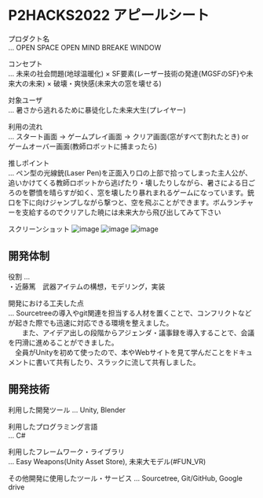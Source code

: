 
# P2HACKS2022 アピールシート 

プロダクト名  
... OPEN SPACE OPEN MIND BREAKE WINDOW

コンセプト  
... 未来の社会問題(地球温暖化) × SF要素(レーザー技術の発達{MGSFのSF}や未来大の未来) × 破壊・爽快感(未来大の窓を壊せる)

対象ユーザ  
... 暑さから逃れるために暴徒化した未来大生(プレイヤー)

利用の流れ  
... スタート画面 → ゲームプレイ画面 → クリア画面(窓がすべて割れたとき) or ゲームオーバー画面(教師ロボットに捕まったら)


推しポイント  
... ペン型の光線銃(Laser Pen)を正面入り口の上部で拾ってしまった主人公が、追いかけてくる教師ロボットから逃げたり・壊したりしながら、暑さによる日ごろのを鬱憤を晴らすが如く、窓を壊したり暴れまれるゲームになっています。銃口を下に向けジャンプしながら撃つと、空を飛ぶことができます。ボムランチャーを支給するのでクリアした暁には未来大から飛び出してみて下さい

スクリーンショット
![image](https://user-images.githubusercontent.com/108859216/208278642-823294a2-900f-4216-9e08-956d4fafd976.png)
![image](https://user-images.githubusercontent.com/108859216/208279321-cdd69ff4-6ceb-4edf-ba98-e0df668387ec.png)
![image](https://user-images.githubusercontent.com/108859216/208279334-8646ec24-50d2-4080-8c21-6241f68a9798.png)

## 開発体制  

役割 ...  
・近藤篤　武器アイテムの構想，モデリング，実装<br>

開発における工夫した点  
... Sourcetreeの導入やgit関連を担当する人材を置くことで、コンフリクトなどが起きた際でも迅速に対応できる環境を整えました。<br>
　　また、アイデア出しの段階からアジェンダ・議事録を導入することで、会議を円滑に進めることができました。<br>
  　全員がUnityを初めて使ったので、本やWebサイトを見て学んだことをドキュメントに書いて共有したり、スラックに流して共有しました。<br>

## 開発技術 
利用した開発ツール
... Unity, Blender

利用したプログラミング言語  
...  C#

利用したフレームワーク・ライブラリ  
...  Easy Weapons(Unity Asset Store), 未来大モデル(#FUN_VR)

その他開発に使用したツール・サービス
...  Sourcetree, Git/GitHub, Google drive
